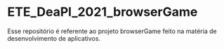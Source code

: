 # ETE_DeaPl_2021_browserGame
Esse repositório é referente ao projeto browserGame feito na matéria de desenvolvimento de aplicativos.
